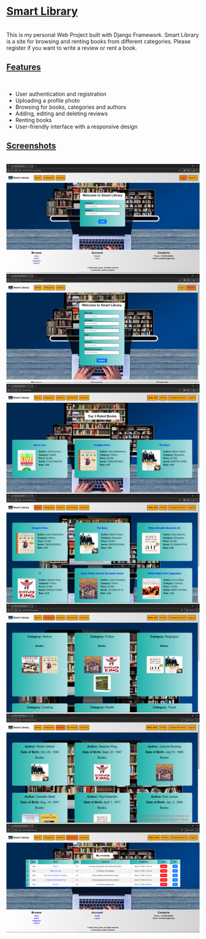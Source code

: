 <u><h1>Smart Library</h1></u><br>
This is my personal Web Project built with Django Framework. Smart Library is a site for browsing and renting books from different categories. Please register if you want to write a review or rent a book.
<u><h2>Features</h2></u><br>
- User authentication and registration
- Uploading a profile photo
- Browsing for books, categories and authors
- Adding, editing and deleting reviews
- Renting books
- User-friendly interface with a responsive design

<u><h2>Screenshots</h2></u><br>
![Login Page](images_for_readme/login.png)
![Register Page](images_for_readme/register.png)
![Home Page](images_for_readme/home_page.png)
![Books Page](images_for_readme/books.png)
![Categories Page](images_for_readme/categories.png)
![Authors Page](images_for_readme/authors.png)
![Reviews Page](images_for_readme/reviews.png)






